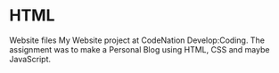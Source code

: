 # HTML
Website files
My Website project at CodeNation Develop:Coding. The assignment was to make a Personal Blog using HTML, CSS and maybe JavaScript.
